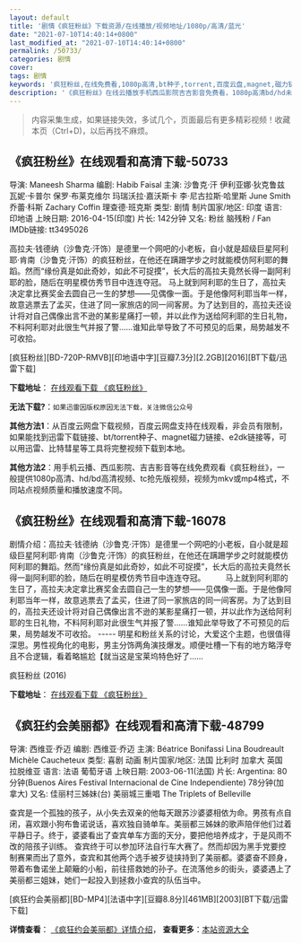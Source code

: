 ```yaml
---
layout: default
title: '剧情《疯狂粉丝》下载资源/在线播放/视频地址/1080p/高清/蓝光'
date: "2021-07-10T14:40:14+0800"
last_modified_at: "2021-07-10T14:40:14+0800"
permalink: /50733/
categories: 剧情
cover:
tags: 剧情
keywords: '疯狂粉丝,在线免费看,1080p高清,bt种子,torrent,百度云盘,magnet,磁力链,迅雷下载资源'
description: '《疯狂粉丝》在线云播放手机西瓜影院吉吉影音免费看，1080p高清bd/hd未删减完整版和tc抢先枪版，mkv/mp4格式，附带bt/torrent种子、magnet/磁力链、百度云盘、网盘资源迅雷下载链接'
---
```


>内容采集生成，如果链接失效，多试几个，页面最后有更多精彩视频！收藏本页（Ctrl+D)，以后再找不麻烦。


## 《疯狂粉丝》在线观看和高清下载-50733

导演: Maneesh Sharma 编剧: Habib Faisal 主演: 沙鲁克·汗 伊利亚娜·狄克鲁兹 瓦妮·卡普尔 保罗·布莱克维尔 玛瑞沃拉·嘉沃斯卡 李·尼古拉斯·哈里斯 June Smith 乔蕾·科斯 Zachary Coffin 理查德·班克斯 类型: 剧情 制片国家/地区: 印度 语言: 印地语 上映日期: 2016-04-15(印度) 片长: 142分钟 又名: 粉丝 脑残粉 / Fan IMDb链接: tt3495026

高拉夫·钱德纳（沙鲁克·汗饰）是德里一个网吧的小老板，自小就是超级巨星阿利耶·肯南（沙鲁克·汗饰）的疯狂粉丝，在他还在蹒跚学步之时就能模仿阿利耶的舞蹈。然而“缘份真是如此奇妙，如此不可捉摸”，长大后的高拉夫竟然长得一副阿利耶的脸，随后在明星模仿秀节目中连连夺冠。 马上就到阿利耶的生日了，高拉夫决定拿比赛奖金去圆自己一生的梦想——见偶像一面。于是他像阿利耶当年一样，故意逃票去了孟买，住进了同一家旅店的同一间客房。为了达到目的，高拉夫还设计将对自己偶像出言不逊的某影星痛打一顿，并以此作为送给阿利耶的生日礼物，不料阿利耶对此很生气并报了警……谁知此举导致了不可预见的后果，局势越发不可收拾。


[疯狂粉丝][BD-720P-RMVB][印地语中字][豆瓣7.3分][2.2GB][2016][BT下载/迅雷下载]

**下载地址**： [在线观看下载 《疯狂粉丝》](https://www.btdx8.com/torrent/fan_2016.html) 


**无法下载?**：`如果迅雷因版权原因无法下载，关注微信公众号 `

**其他方法1**：从百度云网盘下载视频，百度云网盘支持在线观看，非会员有限制，如果能找到迅雷下载链接、bt/torrent种子、magnet磁力链接、e2dk链接等，可以用迅雷、比特彗星等工具将完整视频下载到本地。

**其他方法2**：用手机云播、西瓜影院、吉吉影音等在线免费观看《疯狂粉丝》，一般提供1080p高清、hd/bd高清视频、tc抢先版视频，视频为mkv或mp4格式，不同站点视频质量和播放速度不同。


## 《疯狂粉丝》在线观看和高清下载-16078

剧情介绍：高拉夫·钱德纳（沙鲁克·汗饰）是德里一个网吧的小老板，自小就是超级巨星阿利耶·肯南（沙鲁克·汗饰）的疯狂粉丝，在他还在蹒跚学步之时就能模仿阿利耶的舞蹈。然而“缘份真是如此奇妙，如此不可捉摸”，长大后的高拉夫竟然长得一副阿利耶的脸，随后在明星模仿秀节目中连连夺冠。  　　马上就到阿利耶的生日了，高拉夫决定拿比赛奖金去圆自己一生的梦想——见偶像一面。于是他像阿利耶当年一样，故意逃票去了孟买，住进了同一家旅店的同一间客房。为了达到目的，高拉夫还设计将对自己偶像出言不逊的某影星痛打一顿，并以此作为送给阿利耶的生日礼物，不料阿利耶对此很生气并报了警……谁知此举导致了不可预见的后果，局势越发不可收拾。 ----- 明星和粉丝关系的讨论，大爱这个主题，也很值得深思。男性视角化的电影，男主分饰两角演技爆发。顺便吐槽一下有的地方略浮夸且不合逻辑，看着略尴尬【就当这是宝莱坞特色好了……


疯狂粉丝 (2016)

**下载地址**： [在线观看下载 《疯狂粉丝》](https://www.btbtdy.me/btdy/dy4242.html) 


## 《疯狂约会美丽都》在线观看和高清下载-48799

导演: 西维亚·乔迈 编剧: 西维亚·乔迈 主演: Béatrice Bonifassi Lina Boudreault Michèle Caucheteux 类型: 喜剧 动画 制片国家/地区: 法国 比利时 加拿大 英国 拉脱维亚 语言: 法语 葡萄牙语 上映日期: 2003-06-11(法国) 片长: Argentina: 80 分钟(Buenos Aires Festival Internacional de Cine Independiente) 78分钟(加拿大) 又名: 佳丽村三姊妹(台) 美丽城三重唱 The Triplets of Belleville

查宾是一个孤独的孩子，从小失去双亲的他每天跟苏沙婆婆相依为命。男孩有点自闭，喜欢跟小狗布鲁诺说话，喜欢独自骑单车。美丽都三姊妹的歌声陪伴他们过着平静日子。终于，婆婆看出了查宾单车方面的天分，要把他培养成才，于是风雨不改的陪孩子训练。 查宾终于可以参加环法自行车大赛了。然而却因为黑手党要控制赛果而出了意外，查宾和其他两个选手被歹徒挟持到了美丽都。婆婆奋不顾身，带着布鲁诺坐上颠簸的小船，前往搭救她的孙子。在流落他乡的街头，婆婆遇上了美丽都三姐妹，她们一起投入到拯救小查宾的队伍当中。


[疯狂约会美丽都][BD-MP4][法语中字][豆瓣8.8分][461MB][2003][BT下载/迅雷下载]

**详情查看**： [《疯狂约会美丽都》详情介绍](/movie/48799/)， **查看更多**：[本站资源大全](/movie/t/all/)

